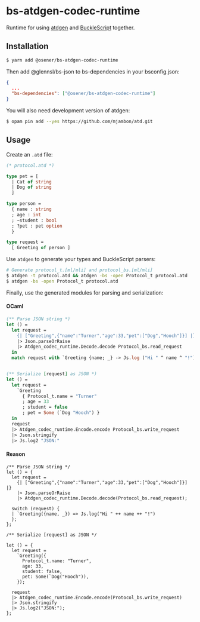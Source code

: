 # bs-atdgen-codec-runtime
Runtime for using
[atdgen](https://github.com/mjambon/atd/) and
[BuckleScript](https://bucklescript.github.io/) together.

## Installation
```sh
$ yarn add @osener/bs-atdgen-codec-runtime
```

Then add @glennsl/bs-json to bs-dependencies in your bsconfig.json:

```json
{
  ...
  "bs-dependencies": ["@osener/bs-atdgen-codec-runtime"]
}
```

You will also need development version of atdgen:

```sh 
$ opam pin add --yes https://github.com/mjambon/atd.git
```

## Usage
Create an `.atd` file:

```ml
(* protocol.atd *)

type pet = [
  | Cat of string
  | Dog of string    
  ]

type person =
  { name : string
  ; age : int
  ; ~student : bool
  ; ?pet : pet option 
  }

type request =
  [ Greeting of person ]

```

Use `atdgen` to generate your types and BuckleScript parsers:
```sh
# Generate protocol_t.[ml/mli] and protocol_bs.[ml/mli] 
$ atdgen -t protocol.atd && atdgen -bs -open Protocol_t protocol.atd
$ atdgen -bs -open Protocol_t protocol.atd
```

Finally, use the generated modules for parsing and serialization:
#### OCaml
```ml
(** Parse JSON string *)
let () =
  let request =
    {| ["Greeting",{"name":"Turner","age":33,"pet":["Dog","Hooch"]}] |}
    |> Json.parseOrRaise
    |> Atdgen_codec_runtime.Decode.decode Protocol_bs.read_request
  in
  match request with `Greeting {name; _} -> Js.log ("Hi " ^ name ^ "!")


(** Serialize [request] as JSON *)
let () =
  let request =
    `Greeting
      { Protocol_t.name = "Turner"
      ; age = 33
      ; student = false
      ; pet = Some (`Dog "Hooch") }
  in
  request
  |> Atdgen_codec_runtime.Encode.encode Protocol_bs.write_request
  |> Json.stringify
  |> Js.log2 "JSON:"
```

#### Reason

```reason
/** Parse JSON string */
let () = {
  let request =
    {| ["Greeting",{"name":"Turner","age":33,"pet":["Dog","Hooch"]}] |}
    |> Json.parseOrRaise
    |> Atdgen_codec_runtime.Decode.decode(Protocol_bs.read_request);

  switch (request) {
  | `Greeting({name, _}) => Js.log("Hi " ++ name ++ "!")
  };
};

/** Serialize [request] as JSON */

let () = {
  let request =
    `Greeting({
      Protocol_t.name: "Turner",
      age: 33,
      student: false,
      pet: Some(`Dog("Hooch")),
    });

  request
  |> Atdgen_codec_runtime.Encode.encode(Protocol_bs.write_request)
  |> Json.stringify
  |> Js.log2("JSON:");
};

```
